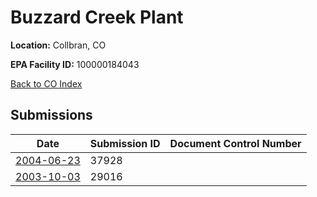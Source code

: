# Buzzard Creek Plant

**Location:** Collbran, CO

**EPA Facility ID:** 100000184043

[Back to CO Index](../../index.md)

## Submissions

| Date | Submission ID | Document Control Number |
|------|--------------|-------------------------|
| [2004-06-23](submissions/37928.md) | 37928 |  |
| [2003-10-03](submissions/29016.md) | 29016 |  |
